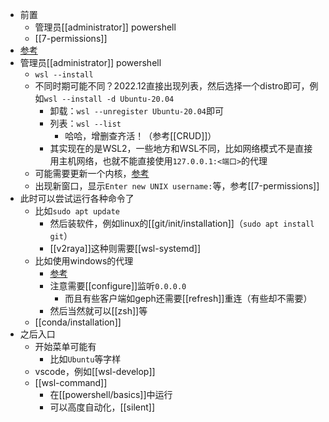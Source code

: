 - 前置
  - 管理员[[administrator]] powershell
  - [[7-permissions]]
- [参考](https://learn.microsoft.com/zh-cn/windows/wsl/install)
- 管理员[[administrator]] powershell
  - `wsl --install`
  - 不同时期可能不同？2022.12直接出现列表，然后选择一个distro即可，例如`wsl --install -d Ubuntu-20.04`
    - 卸载：`wsl --unregister Ubuntu-20.04`即可
    - 列表：`wsl --list`
      - 哈哈，增删查齐活！（参考[[CRUD]]）
    - 其实现在的是WSL2，一些地方和WSL不同，比如网络模式不是直接用主机网络，也就不能直接使用`127.0.0.1:<端口>`的代理
  - 可能需要更新一个内核，[参考](https://learn.microsoft.com/zh-cn/windows/wsl/install-manual#step-4---download-the-linux-kernel-update-package)
  - 出现新窗口，显示`Enter new UNIX username:`等，参考[[7-permissions]]
- 此时可以尝试运行各种命令了
  - 比如`sudo apt update`
    - 然后装软件，例如linux的[[git/init/installation]]（`sudo apt install git`）
    - [[v2raya]]这种则需要[[wsl-systemd]]
  - 比如使用windows的代理
    - [参考](https://zhuanlan.zhihu.com/p/153124468)
    - 注意需要[[configure]]监听`0.0.0.0`
      - 而且有些客户端如geph还需要[[refresh]]重连（有些却不需要）
    - 然后当然就可以[[zsh]]等
  - [[conda/installation]]
- 之后入口
  - 开始菜单可能有
    - 比如`Ubuntu`等字样
  - vscode，例如[[wsl-develop]]
  - [[wsl-command]]
    - 在[[powershell/basics]]中运行
    - 可以高度自动化，[[silent]]